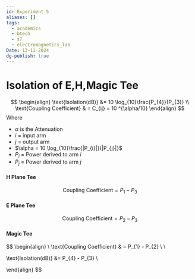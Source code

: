 ```yaml
---
id: Experiment_5
aliases: []
tags:
  - academics
  - btech
  - s7
  - electromagnetics_lab
Date: 13-11-2024
dg-publish: true
---
```

# Isolation of E,H,Magic Tee

$$
\begin{align}
\text{Isolation(dB)} &= 10 \log_{10}\frac{P_{4}}{P_{3}}  \\
\text{Coupling Coefficient} & = C_{ij} = 10 ^{\alpha/10}
\end{align}
$$
Where 
- $\alpha$ is the Attenuation 
- $i$ = input arm 
- $j$ = output arm 
- $\alpha = 10 \log_{10}\frac{|P_{i}|}{|P_{j}|}$
- $P_{i}$ = Power derived to arm $i$
- $P_{j}$ = Power derived to arm $j$

#### H Plane Tee  

$$
\text{Coupling Coefficient} = P_{1} - P_{3} 
$$

#### E Plane Tee 

$$
\text{Coupling Coefficient} = P_{2} - P_{3}
$$

#### Magic Tee 
$$
\begin{align}  \\
\text{Coupling Coefficient} & = P_{1} - P_{2} \\ \\

\text{Isolation(dB)} &= P_{4} - P_{3} \\

\end{align}
$$